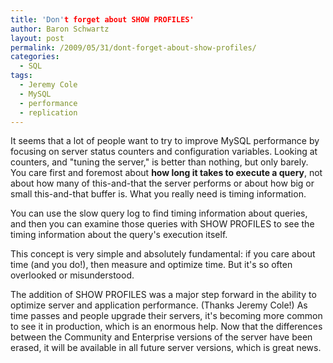```yaml
---
title: 'Don't forget about SHOW PROFILES'
author: Baron Schwartz
layout: post
permalink: /2009/05/31/dont-forget-about-show-profiles/
categories:
  - SQL
tags:
  - Jeremy Cole
  - MySQL
  - performance
  - replication
---
```

It seems that a lot of people want to try to improve MySQL performance by focusing on server status counters and configuration variables. Looking at counters, and "tuning the server," is better than nothing, but only barely. You care first and foremost about **how long it takes to execute a query**, not about how many of this-and-that the server performs or about how big or small this-and-that buffer is. What you really need is timing information.

You can use the slow query log to find timing information about queries, and then you can examine those queries with SHOW PROFILES to see the timing information about the query's execution itself.

This concept is very simple and absolutely fundamental: if you care about time (and you do!), then measure and optimize time. But it's so often overlooked or misunderstood.

The addition of SHOW PROFILES was a major step forward in the ability to optimize server and application performance. (Thanks Jeremy Cole!) As time passes and people upgrade their servers, it's becoming more common to see it in production, which is an enormous help. Now that the differences between the Community and Enterprise versions of the server have been erased, it will be available in all future server versions, which is great news.
